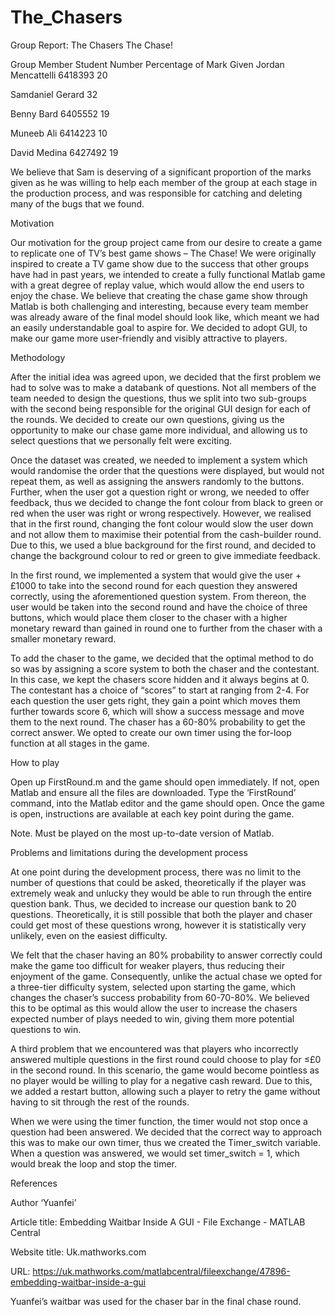 # The_Chasers

Group Report: The Chasers
The Chase!


Group Member	Student Number	Percentage of Mark Given
Jordan Mencattelli	6418393	20

Samdaniel Gerard		32

Benny Bard	6405552	19

Muneeb Ali	6414223	10

David Medina	6427492	19

We believe that Sam is deserving of a significant proportion of the marks given as he was willing to help each member of the group at each stage in the production process, and was responsible for catching and deleting many of the bugs that we found.

Motivation

Our motivation for the group project came from our desire to create a game to replicate one of TV’s best game shows – The Chase! We were originally inspired to create a TV game show due to the success that other groups have had in past years, we intended to create a fully functional Matlab game with a great degree of replay value, which would allow the end users to enjoy the chase. We believe that creating the chase game show through Matlab is both challenging and interesting, because every team member was already aware of the final model should look like, which meant we had an easily understandable goal to aspire for. We decided to adopt GUI, to make our game more user-friendly and visibly attractive to players.

Methodology

After the initial idea was agreed upon, we decided that the first problem we had to solve was to make a databank of questions. Not all members of the team needed to design the questions, thus we split into two sub-groups with the second being responsible for the original GUI design for each of the rounds. We decided to create our own questions, giving us the opportunity to make our chase game more individual, and allowing us to select questions that we personally felt were exciting. 

Once the dataset was created, we needed to implement a system which would randomise the order that the questions were displayed, but would not repeat them, as well as assigning the answers randomly to the buttons. Further, when the user got a question right or wrong, we needed to offer feedback, thus we decided to change the font colour from black to green or red when the user was right or wrong respectively. However, we realised that in the first round, changing the font colour would slow the user down and not allow them to maximise their potential from the cash-builder round. Due to this, we used a blue background for the first round, and decided to change the background colour to red or green to give immediate feedback.

In the first round, we implemented a system that would give the user +£1000 to take into the second round for each question they answered correctly, using the aforementioned question system. From thereon, the user would be taken into the second round and have the choice of three buttons, which would place them closer to the chaser with a higher monetary reward than gained in round one to further from the chaser with a smaller monetary reward. 

To add the chaser to the game, we decided that the optimal method to do so was by assigning a score system to both the chaser and the contestant. In this case, we kept the chasers score hidden and it always begins at 0. The contestant has a choice of “scores” to start at ranging from 2-4. For each question the user gets right, they gain a point which moves them further towards score 6, which will show a success message and move them to the next round. The chaser has a 60-80% probability to get the correct answer. 
We opted to create our own timer using the for-loop function at all stages in the game.

How to play

Open up FirstRound.m and the game should open immediately. If not, open Matlab and ensure all the files are downloaded. Type the ‘FirstRound’ command, into the Matlab editor and the game should open.
Once the game is open, instructions are available at each key point during the game.

Note. Must be played on the most up-to-date version of Matlab.

Problems and limitations during the development process

At one point during the development process, there was no limit to the number of questions that could be asked, theoretically if the player was extremely weak and unlucky they would be able to run through the entire question bank. Thus, we decided to increase our question bank to 20 questions. Theoretically, it is still possible that both the player and chaser could get most of these questions wrong, however it is statistically very unlikely, even on the easiest difficulty. 

We felt that the chaser having an 80% probability to answer correctly could make the game too difficult for weaker players, thus reducing their enjoyment of the game. Consequently, unlike the actual chase we opted for a three-tier difficulty system, selected upon starting the game, which changes the chaser’s success probability from 60-70-80%. We believed this to be optimal as this would allow the user to increase the chasers expected number of plays needed to win, giving them more potential questions to win. 

A third problem that we encountered was that players who incorrectly answered multiple questions in the first round could choose to play for ≤£0 in the second round. In this scenario, the game would become pointless as no player would be willing to play for a negative cash reward. Due to this, we added a restart button, allowing such a player to retry the game without having to sit through the rest of the rounds.

When we were using the timer function, the timer would not stop once a question had been answered. We decided that the correct way to approach this was to make our own timer, thus we created the Timer_switch variable. When a question was answered, we would set timer_switch = 1, which would break the loop and stop the timer.

References

Author	‘Yuanfei’

Article title:	Embedding Waitbar Inside A GUI - File Exchange - MATLAB Central

Website title:	Uk.mathworks.com

URL:	https://uk.mathworks.com/matlabcentral/fileexchange/47896-embedding-waitbar-inside-a-gui

Yuanfei’s waitbar was used for the chaser bar in the final chase round.
